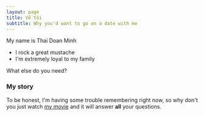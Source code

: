 ```yaml
---
layout: page
title: Về tôi
subtitle: Why you'd want to go on a date with me
---
```


My name is Thai Doan Minh

- I rock a great mustache
- I'm extremely loyal to my family

What else do you need?

### My story

To be honest, I'm having some trouble remembering right now, so why don't you just watch [my movie](https://en.wikipedia.org/wiki/The_Princess_Bride_%28film%29) and it will answer **all** your questions.
